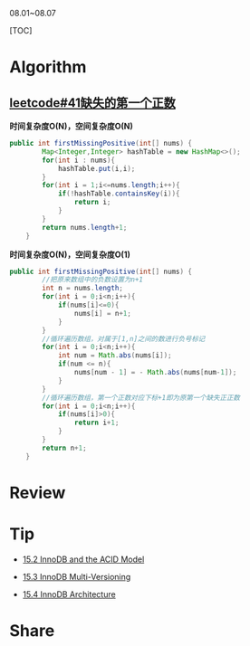 08.01~08.07

[TOC]

# Algorithm

## [leetcode#41缺失的第一个正数](https://leetcode.cn/problems/first-missing-positive/submissions/)

**时间复杂度O(N)，空间复杂度O(N)**

```java
public int firstMissingPositive(int[] nums) {
        Map<Integer,Integer> hashTable = new HashMap<>();
        for(int i : nums){
            hashTable.put(i,i);
        }
        for(int i = 1;i<=nums.length;i++){
            if(!hashTable.containsKey(i)){
                return i;
            }
        }
        return nums.length+1;
    }
```

**时间复杂度O(N)，空间复杂度O(1)**

```java
public int firstMissingPositive(int[] nums) {
        //把原来数组中的负数设置为n+1
        int n = nums.length;
        for(int i = 0;i<n;i++){
            if(nums[i]<=0){
                nums[i] = n+1;
            }
        }
        //循环遍历数组，对属于[1,n]之间的数进行负号标记
        for(int i = 0;i<n;i++){
            int num = Math.abs(nums[i]);
            if(num <= n){
                nums[num - 1] = - Math.abs(nums[num-1]);
            }
        }
        //循环遍历数组，第一个正数对应下标+1即为原第一个缺失正正数
        for(int i = 0;i<n;i++){
            if(nums[i]>0){
                return i+1;
            }
        }
        return n+1;
    }
```



# Review




# Tip
- [15.2 InnoDB and the ACID Model](https://dev.mysql.com/doc/refman/8.0/en/mysql-acid.html)

- [15.3 InnoDB Multi-Versioning](https://dev.mysql.com/doc/refman/8.0/en/innodb-multi-versioning.html)

- [15.4 InnoDB Architecture](https://dev.mysql.com/doc/refman/8.0/en/innodb-architecture.html)

# Share

